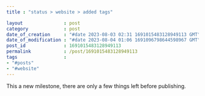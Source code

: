 ```yaml
---                               
title : "status > website > added tags"

layout               : post
category             : post
date_of_creation     : "#date 2023-08-03 02:31 1691015483128949113 GMT"
date_of_modification : "#date 2023-08-04 01:06 1691096798644598967 GMT"
post_id              : 1691015483128949113 
permalink            : /post/1691015483128949113
tags                 :
- "#posts"
- "#website"
---
```


This a new milestone, there are only a few things left before publishing.